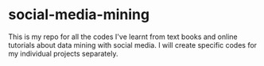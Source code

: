 # social-media-mining

This is my repo for all the codes I've learnt from text books and online tutorials about data mining with social media. I will create specific codes for my individual projects separately.
